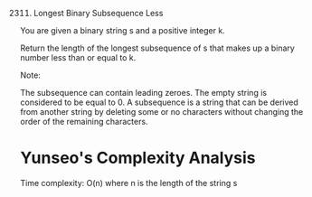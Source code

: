 2311. Longest Binary Subsequence Less 

You are given a binary string s and a positive integer k.

Return the length of the longest subsequence of s that makes up a binary number less than or equal to k.

Note:

The subsequence can contain leading zeroes.
The empty string is considered to be equal to 0.
A subsequence is a string that can be derived from another string by deleting some or no characters without changing the order of the remaining characters.

# Yunseo's Complexity Analysis
Time complexity: O(n)
where n is the length of the string s